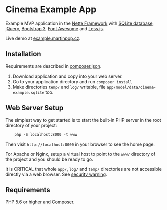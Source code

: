Cinema Example App
==================

Example MVP application in the [Nette Framework](https://nette.org/)
with [SQLite database](https://www.sqlite.org/), [jQuery](https://jquery.com/), [Bootstrap 3](http://getbootstrap.com/),
[Font Awesome](http://fontawesome.io/) and [Less.js](http://lesscss.org/).

Live demo at [example.martinpop.cz](http://example.martinpop.cz/).


Installation
------------
	
Requirements are described in [composer.json](https://github.com/martinpop/cinema-example-app/blob/master/composer.json).

1. Download application and copy into your web server.
2. Go to your application directory and run `composer install`
3. Make directories `temp/` and `log/` writable, file `app/model/data/cinema-example.sqlite` too.


Web Server Setup
----------------

The simplest way to get started is to start the built-in PHP server in the root directory of your project:

		php -S localhost:8000 -t www

Then visit `http://localhost:8000` in your browser to see the home page.

For Apache or Nginx, setup a virtual host to point to the `www/` directory of the project and you
should be ready to go.

It is CRITICAL that whole `app/`, `log/` and `temp/` directories are not accessible directly
via a web browser. See [security warning](https://nette.org/security-warning).


Requirements
------------

PHP 5.6 or higher and [Composer](https://getcomposer.org/).
